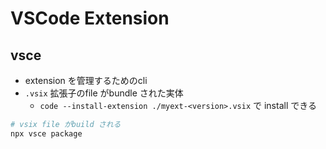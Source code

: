 # VSCode Extension

## vsce

* extension を管理するためのcli
* `.vsix` 拡張子のfile がbundle された実体
  * `code --install-extension ./myext-<version>.vsix` で install できる

```sh
# vsix file がbuild される
npx vsce package
```


